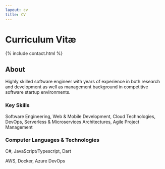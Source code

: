 ```yaml
---
layout: cv
title: CV
---
```


# Curriculum Vitæ

{% include contact.html %}

## About

Highly skilled software engineer with years of experience in both research and development as well as management background in competitive software startup environments.

### Key Skills

Software Engineering, Web & Mobile Development, Cloud Technologies, DevOps, Serverless & Microservices Architectures, Agile Project Management

### Computer Languages & Technologies 

C#, JavaScript/Typescript, Dart

AWS, Docker, Azure DevOps